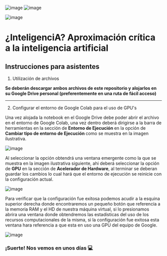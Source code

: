 ![image](https://user-images.githubusercontent.com/64985126/128611442-e94dad1a-6fe7-4781-ba85-e682f0953144.png)
![image](https://user-images.githubusercontent.com/64985126/128611446-901061ed-e8ff-46a7-8748-68c7760c6b3c.png)


![image](https://user-images.githubusercontent.com/64985126/128611396-c717ff21-3fc7-4397-bde4-bf2cf299d6fa.png)



# ¿InteligenciA? Aproximación crítica a la inteligencia artificial

## Instrucciones para asistentes

1. Utilización de archivos

<b> Se deberán descargar ambos archivos de este repositorio y alojarlos en su Google Drive personal (preferentemente en una ruta de fácil acceso)</b>

---

2. Configurar el entorno de Google Colab para el uso de GPU's </b>  

Una vez alojada la notebook en el Google Drive debe poder abrir el archivo en el entorno de Google Colab, una vez dentro deberá dirigirse a la barra de herramientas en la sección de <b> Entorno de Ejecución </b> en la opción de <b> Cambiar tipo de entorno de Ejecución </b> como se muestra en la imagen ilustrativa.

![image](https://user-images.githubusercontent.com/64985126/128216678-b6e00467-58a2-4531-acf7-b7d50f4c4fd2.png)

Al seleccionar la opción obtendrá una ventana emergente como la que se muestra en la imagen ilustrativa siguiente, ahi deberá seleccionar la opción de <b>GPU</b> en la sección de <b>Acelerador de Hardware</b>, al terminar se deberan guardar los cambios lo cual hará que el entorno de ejecución se reinicie con la configuración actual.

![image](https://user-images.githubusercontent.com/64985126/128216762-85e4d084-7c75-45da-be0f-49de34141533.png)

Para verificar que la configuración fue exitosa podemos acudir a la esquina superior derecha donde encontraremos un pequeño botón que referencía a la memoria RAM y el HD de nuestra máquina virtual, si lo presionamos abrira una ventana donde obtendremos las estadísticas del uso de los recursos computacionales de la misma, si la configuración fue exitosa esta ventana hara referencia a que esta en uso una GPU del equipo de Google.

![image](https://user-images.githubusercontent.com/64985126/128216917-9a52322c-70c5-4cce-94e3-feedf38151c6.png)

### ¡Suerte! Nos vemos en unos días &#128187;
